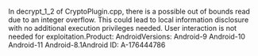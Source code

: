 In decrypt_1_2 of CryptoPlugin.cpp, there is a possible out of bounds read due to an integer overflow. This could lead to local information disclosure with no additional execution privileges needed. User interaction is not needed for exploitation.Product: AndroidVersions: Android-9 Android-10 Android-11 Android-8.1Android ID: A-176444786